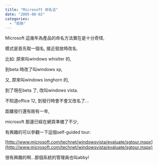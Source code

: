```yaml
---
title: "Microsoft 命名法"
date: "2005-08-02"
categories: 
  - "局勢"
---
```


Microsoft 這幾年為產品的命名方法實在是十分奇怪,

模式是首先取一個名, 接近發放時改名.

比如: 原來叫windows whislter 的,

到beta 時改了叫windows xp,

又, 原來叫windows longhorn 的,

到了現在beta 了, 改叫windows vista.

不知道office 12, 到發行時會不會又改名了...

距離發行還有剛有一年,

microsoft 那邊已經在網頁準備了不少,

有興趣的可以參觀一下這個self-guided tour:

[http://www.microsoft.com/technet/windowsvista/evaluate/sgtour.mspx](http://www.microsoft.com/technet/windowsvista/evaluate/sgtour.mspx)

很有興趣的啊...那個系統的管理員也叫abby!
